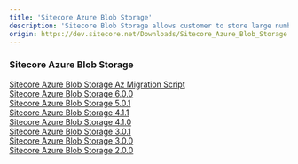 ```yaml
---
title: 'Sitecore Azure Blob Storage'
description: 'Sitecore Blob Storage allows customer to store large number of media items with more efficient hosting cost and greater performance by removing large blobs from SQL Databases and move them to blob storage. Releases prior to 2.0.0 are located under the corresponding Sitecore Experience Platform downloads page.'
origin: https://dev.sitecore.net/Downloads/Sitecore_Azure_Blob_Storage.aspx
---
```

### Sitecore Azure Blob Storage
[Sitecore Azure Blob Storage Az Migration Script](/downloads/Sitecore_Azure_Blob_Storage/1x/Sitecore_Azure_Blob_Storage_Az_Migration_Script)\
[Sitecore Azure Blob Storage 6.0.0](/downloads/Sitecore_Azure_Blob_Storage/1x/Sitecore_Azure_Blob_Storage_600)\
[Sitecore Azure Blob Storage 5.0.1](/downloads/Sitecore_Azure_Blob_Storage/1x/Sitecore_Azure_Blob_Storage_501)\
[Sitecore Azure Blob Storage 4.1.1](/downloads/Sitecore_Azure_Blob_Storage/1x/Sitecore_Azure_Blob_Storage_411)\
[Sitecore Azure Blob Storage 4.1.0](/downloads/Sitecore_Azure_Blob_Storage/1x/Sitecore_Azure_Blob_Storage_410)\
[Sitecore Azure Blob Storage 3.0.1](/downloads/Sitecore_Azure_Blob_Storage/1x/Sitecore_Azure_Blob_Storage_301)\
[Sitecore Azure Blob Storage 3.0.0](/downloads/Sitecore_Azure_Blob_Storage/1x/Sitecore_Azure_Blob_Storage_300)\
[Sitecore Azure Blob Storage 2.0.0](/downloads/Sitecore_Azure_Blob_Storage/1x/Sitecore_Azure_Blob_Storage_200)